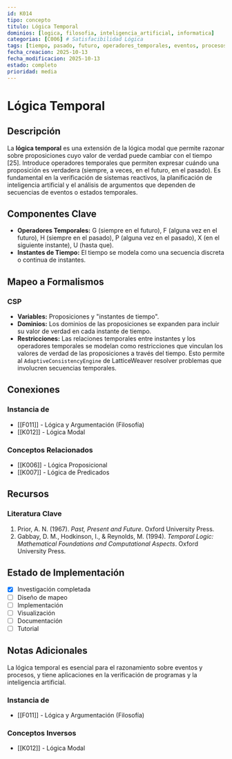 ```yaml
---
id: K014
tipo: concepto
titulo: Lógica Temporal
dominios: [logica, filosofia, inteligencia_artificial, informatica]
categorias: [C006] # Satisfacibilidad Lógica
tags: [tiempo, pasado, futuro, operadores_temporales, eventos, procesos]
fecha_creacion: 2025-10-13
fecha_modificacion: 2025-10-13
estado: completo
prioridad: media
---
```


# Lógica Temporal

## Descripción

La **lógica temporal** es una extensión de la lógica modal que permite razonar sobre proposiciones cuyo valor de verdad puede cambiar con el tiempo [25]. Introduce operadores temporales que permiten expresar cuándo una proposición es verdadera (siempre, a veces, en el futuro, en el pasado). Es fundamental en la verificación de sistemas reactivos, la planificación de inteligencia artificial y el análisis de argumentos que dependen de secuencias de eventos o estados temporales.

## Componentes Clave

-   **Operadores Temporales:** G (siempre en el futuro), F (alguna vez en el futuro), H (siempre en el pasado), P (alguna vez en el pasado), X (en el siguiente instante), U (hasta que).
-   **Instantes de Tiempo:** El tiempo se modela como una secuencia discreta o continua de instantes.

## Mapeo a Formalismos

### CSP

-   **Variables:** Proposiciones y "instantes de tiempo".
-   **Dominios:** Los dominios de las proposiciones se expanden para incluir su valor de verdad en cada instante de tiempo.
-   **Restricciones:** Las relaciones temporales entre instantes y los operadores temporales se modelan como restricciones que vinculan los valores de verdad de las proposiciones a través del tiempo. Esto permite al `AdaptiveConsistencyEngine` de LatticeWeaver resolver problemas que involucren secuencias temporales.

## Conexiones

### Instancia de
- [[F011]] - Lógica y Argumentación (Filosofía)
- [[K012]] - Lógica Modal

### Conceptos Relacionados
- [[K006]] - Lógica Proposicional
- [[K007]] - Lógica de Predicados

## Recursos

### Literatura Clave
1.  Prior, A. N. (1967). *Past, Present and Future*. Oxford University Press.
2.  Gabbay, D. M., Hodkinson, I., & Reynolds, M. (1994). *Temporal Logic: Mathematical Foundations and Computational Aspects*. Oxford University Press.

## Estado de Implementación

- [x] Investigación completada
- [ ] Diseño de mapeo
- [ ] Implementación
- [ ] Visualización
- [ ] Documentación
- [ ] Tutorial

## Notas Adicionales

La lógica temporal es esencial para el razonamiento sobre eventos y procesos, y tiene aplicaciones en la verificación de programas y la inteligencia artificial.


### Instancia de
- [[F011]] - Lógica y Argumentación (Filosofía)



### Conceptos Inversos
- [[K012]] - Lógica Modal

